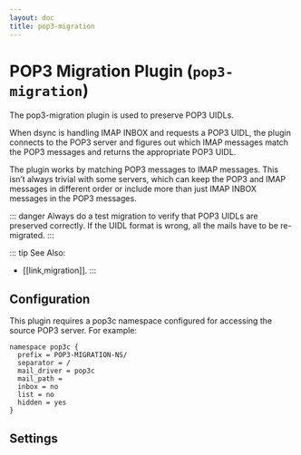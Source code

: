 ```yaml
---
layout: doc
title: pop3-migration
---
```


# POP3 Migration Plugin (`pop3-migration`)

The pop3-migration plugin is used to preserve POP3 UIDLs.

When dsync is handling IMAP INBOX and requests a POP3 UIDL, the plugin
connects to the POP3 server and figures out which IMAP messages match
the POP3 messages and returns the appropriate POP3 UIDL.

The plugin works by matching POP3 messages to IMAP messages. This isn’t
always trivial with some servers, which can keep the POP3 and IMAP messages
in different order or include more than just IMAP INBOX messages in the
POP3 messages.

::: danger
Always do a test migration to verify that POP3 UIDLs are preserved
correctly. If the UIDL format is wrong, all the mails have to be re-migrated.
:::

::: tip
See Also:
* [[link,migration]].
:::

## Configuration

This plugin requires a pop3c namespace configured for accessing the source
POP3 server. For example:

```[dovecot.conf]
namespace pop3c {
  prefix = POP3-MIGRATION-NS/
  separator = /
  mail_driver = pop3c
  mail_path =
  inbox = no
  list = no
  hidden = yes
}
```

## Settings

<SettingsComponent plugin="pop3-migration" />
